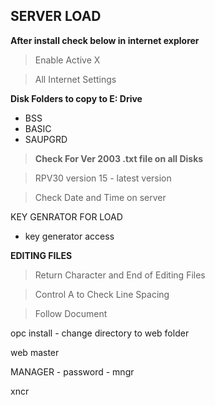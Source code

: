 ## SERVER LOAD

**After install check below in internet explorer**

> Enable Active X

> All Internet Settings

**Disk Folders to copy to E: Drive**

- BSS
- BASIC
- SAUPGRD

> **Check For Ver 2003 .txt file on all Disks**

> RPV30 version 15 - latest version

> Check Date and Time on server

KEY GENRATOR FOR LOAD

- key generator access

**EDITING FILES**

> Return Character and End of Editing Files

> Control A to Check Line Spacing

> Follow Document



opc install - change directory to web  folder

web master

MANAGER - password - mngr

xncr
